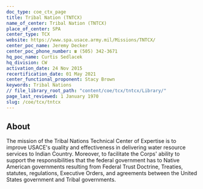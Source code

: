 ```yaml
---
doc_type: coe_ctx_page 
title: Tribal Nation (TNTCX)
name_of_center: Tribal Nation (TNTCX)
place_of_center: SPA
center_type: TCX
website: https://www.spa.usace.army.mil/Missions/TNTCX/
center_poc_name: Jeremy Decker
center_poc_phone_number: ☎ (505) 342-3671
hq_poc_name: Curtis Sedlacek
hq_division: CW
activation_date: 24 Nov 2015
recertification_date: 01 May 2021
center_functional_proponent: Stacy Brown
keywords: Tribal Nations
// file_library_root_path: "content/coe/tcx/tntcx/Library/" 
page_last_reviewed: 1 January 1970 
slug: /coe/tcx/tntcx
---
```


## About 

The mission of the Tribal Nations Technical Center of Expertise is to improve USACE's quality and effectiveness in delivering water resource services to Indian Country. Moreover, to facilitate the Corps' ability to support the responsibilities that the federal government has to Native American governments resulting from Federal Trust Doctrine, Treaties, statutes, regulations, Executive Orders, and agreements between the United States government and Tribal governments.

 
